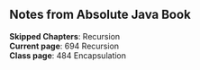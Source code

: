 ## Notes from Absolute Java Book

**Skipped Chapters**: Recursion  
**Current page**: 694 Recursion  
**Class page**: 484 Encapsulation  

